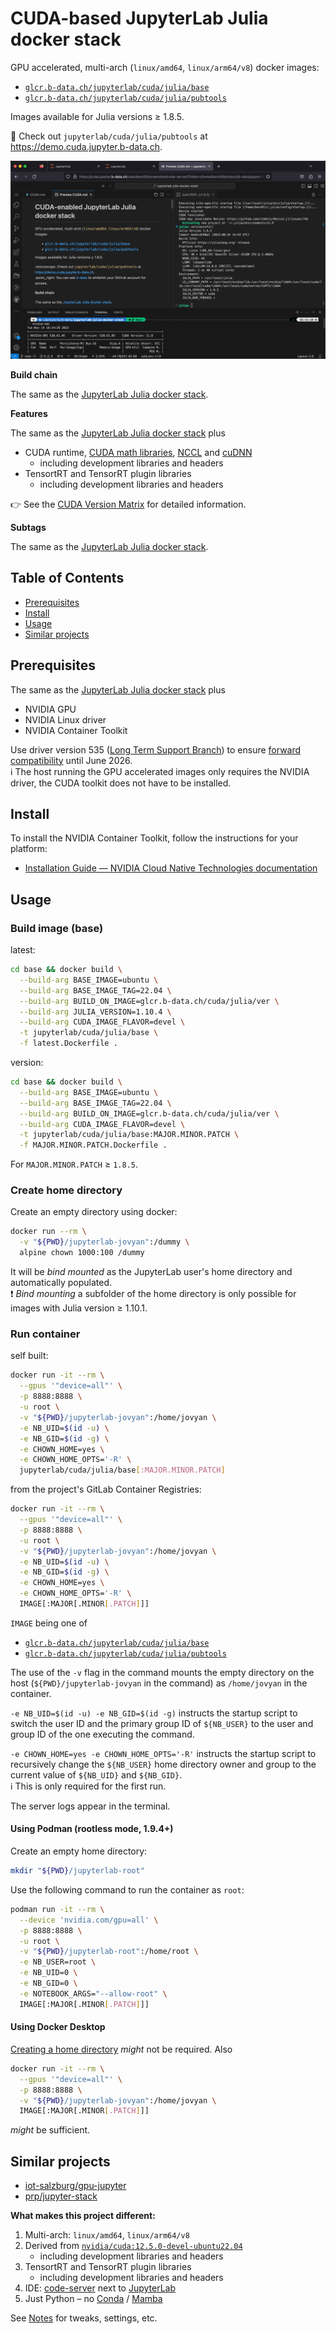 # CUDA-based JupyterLab Julia docker stack

GPU accelerated, multi-arch (`linux/amd64`, `linux/arm64/v8`) docker images:

* [`glcr.b-data.ch/jupyterlab/cuda/julia/base`](https://gitlab.b-data.ch/jupyterlab/cuda/julia/base/container_registry)
* [`glcr.b-data.ch/jupyterlab/cuda/julia/pubtools`](https://gitlab.b-data.ch/jupyterlab/cuda/julia/pubtools/container_registry)

Images available for Julia versions ≥ 1.8.5.

:microscope: Check out `jupyterlab/cuda/julia/pubtools` at
https://demo.cuda.jupyter.b-data.ch.

![CUDA screenshot](assets/cuda-screenshot.png)

**Build chain**

The same as the
[JupyterLab Julia docker stack](README.md#jupyterlab-julia-docker-stack).

**Features**

The same as the
[JupyterLab Julia docker stack](README.md#jupyterlab-julia-docker-stack) plus

* CUDA runtime,
  [CUDA math libraries](https://developer.nvidia.com/gpu-accelerated-libraries),
  [NCCL](https://developer.nvidia.com/nccl) and
  [cuDNN](https://developer.nvidia.com/cudnn)
  * including development libraries and headers
* TensortRT and TensorRT plugin libraries
  * including development libraries and headers

:point_right: See the [CUDA Version Matrix](CUDA_VERSION_MATRIX.md) for detailed
information.

**Subtags**

The same as the
[JupyterLab Julia docker stack](README.md#jupyterlab-julia-docker-stack).

## Table of Contents

* [Prerequisites](#prerequisites)
* [Install](#install)
* [Usage](#usage)
* [Similar projects](#similar-projects)

## Prerequisites

The same as the
[JupyterLab Julia docker stack](README.md#prerequisites) plus

* NVIDIA GPU
* NVIDIA Linux driver
* NVIDIA Container Toolkit

Use driver version 535
([Long Term Support Branch](https://docs.nvidia.com/datacenter/tesla/drivers/index.html#lifecycle))
to ensure
[forward compatibility](https://docs.nvidia.com/deploy/cuda-compatibility/index.html#forward-compatibility)
until June 2026.  
:information_source: The host running the GPU accelerated images only requires
the NVIDIA driver, the CUDA toolkit does not have to be installed.

## Install

To install the NVIDIA Container Toolkit, follow the instructions for your
platform:

* [Installation Guide &mdash; NVIDIA Cloud Native Technologies documentation](https://docs.nvidia.com/datacenter/cloud-native/container-toolkit/install-guide.html#supported-platforms)

## Usage

### Build image (base)

latest:

```bash
cd base && docker build \
  --build-arg BASE_IMAGE=ubuntu \
  --build-arg BASE_IMAGE_TAG=22.04 \
  --build-arg BUILD_ON_IMAGE=glcr.b-data.ch/cuda/julia/ver \
  --build-arg JULIA_VERSION=1.10.4 \
  --build-arg CUDA_IMAGE_FLAVOR=devel \
  -t jupyterlab/cuda/julia/base \
  -f latest.Dockerfile .
```

version:

```bash
cd base && docker build \
  --build-arg BASE_IMAGE=ubuntu \
  --build-arg BASE_IMAGE_TAG=22.04 \
  --build-arg BUILD_ON_IMAGE=glcr.b-data.ch/cuda/julia/ver \
  --build-arg CUDA_IMAGE_FLAVOR=devel \
  -t jupyterlab/cuda/julia/base:MAJOR.MINOR.PATCH \
  -f MAJOR.MINOR.PATCH.Dockerfile .
```

For `MAJOR.MINOR.PATCH` ≥ `1.8.5`.

### Create home directory

Create an empty directory using docker:

```bash
docker run --rm \
  -v "${PWD}/jupyterlab-jovyan":/dummy \
  alpine chown 1000:100 /dummy
```

It will be *bind mounted* as the JupyterLab user's home directory and
automatically populated.  
:exclamation: *Bind mounting* a subfolder of the home directory is only possible
for images with Julia version ≥ 1.10.1.

### Run container

self built:

```bash
docker run -it --rm \
  --gpus '"device=all"' \
  -p 8888:8888 \
  -u root \
  -v "${PWD}/jupyterlab-jovyan":/home/jovyan \
  -e NB_UID=$(id -u) \
  -e NB_GID=$(id -g) \
  -e CHOWN_HOME=yes \
  -e CHOWN_HOME_OPTS='-R' \
  jupyterlab/cuda/julia/base[:MAJOR.MINOR.PATCH]
```

from the project's GitLab Container Registries:

```bash
docker run -it --rm \
  --gpus '"device=all"' \
  -p 8888:8888 \
  -u root \
  -v "${PWD}/jupyterlab-jovyan":/home/jovyan \
  -e NB_UID=$(id -u) \
  -e NB_GID=$(id -g) \
  -e CHOWN_HOME=yes \
  -e CHOWN_HOME_OPTS='-R' \
  IMAGE[:MAJOR[.MINOR[.PATCH]]]
```

`IMAGE` being one of

* [`glcr.b-data.ch/jupyterlab/cuda/julia/base`](https://gitlab.b-data.ch/jupyterlab/cuda/julia/base/container_registry)
* [`glcr.b-data.ch/jupyterlab/cuda/julia/pubtools`](https://gitlab.b-data.ch/jupyterlab/cuda/julia/pubtools/container_registry)

The use of the `-v` flag in the command mounts the empty directory on the host
(`${PWD}/jupyterlab-jovyan` in the command) as `/home/jovyan` in the container.

`-e NB_UID=$(id -u) -e NB_GID=$(id -g)` instructs the startup script to switch
the user ID and the primary group ID of `${NB_USER}` to the user and group ID of
the one executing the command.

`-e CHOWN_HOME=yes -e CHOWN_HOME_OPTS='-R'` instructs the startup script to
recursively change the `${NB_USER}` home directory owner and group to the
current value of `${NB_UID}` and `${NB_GID}`.  
:information_source: This is only required for the first run.

The server logs appear in the terminal.

#### Using Podman (rootless mode, 1.9.4+)

Create an empty home directory:

```bash
mkdir "${PWD}/jupyterlab-root"
```

Use the following command to run the container as `root`:

```bash
podman run -it --rm \
  --device 'nvidia.com/gpu=all' \
  -p 8888:8888 \
  -u root \
  -v "${PWD}/jupyterlab-root":/home/root \
  -e NB_USER=root \
  -e NB_UID=0 \
  -e NB_GID=0 \
  -e NOTEBOOK_ARGS="--allow-root" \
  IMAGE[:MAJOR[.MINOR[.PATCH]]]
```

#### Using Docker Desktop

[Creating a home directory](#create-home-directory) *might* not be required.
Also

```bash
docker run -it --rm \
  --gpus '"device=all"' \
  -p 8888:8888 \
  -v "${PWD}/jupyterlab-jovyan":/home/jovyan \
  IMAGE[:MAJOR[.MINOR[.PATCH]]]
```

*might* be sufficient.

## Similar projects

* [iot-salzburg/gpu-jupyter](https://github.com/iot-salzburg/gpu-jupyter)
* [prp/jupyter-stack](https://gitlab.nrp-nautilus.io/prp/jupyter-stack)

**What makes this project different:**

1. Multi-arch: `linux/amd64`, `linux/arm64/v8`
1. Derived from [`nvidia/cuda:12.5.0-devel-ubuntu22.04`](https://hub.docker.com/r/nvidia/cuda/tags?page=1&name=12.5.0-devel-ubuntu22.04)
    * including development libraries and headers
1. TensortRT and TensorRT plugin libraries
    * including development libraries and headers
1. IDE: [code-server](https://github.com/coder/code-server) next to
   [JupyterLab](https://github.com/jupyterlab/jupyterlab)
1. Just Python – no [Conda](https://github.com/conda/conda) /
   [Mamba](https://github.com/mamba-org/mamba)

See [Notes](NOTES.md) for tweaks, settings, etc.
